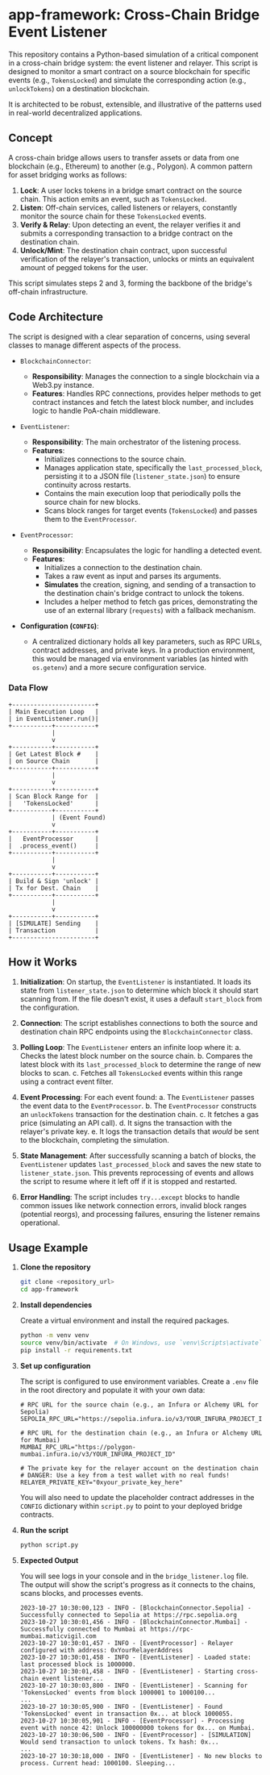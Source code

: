 # app-framework: Cross-Chain Bridge Event Listener

This repository contains a Python-based simulation of a critical component in a cross-chain bridge system: the event listener and relayer. This script is designed to monitor a smart contract on a source blockchain for specific events (e.g., `TokensLocked`) and simulate the corresponding action (e.g., `unlockTokens`) on a destination blockchain.

It is architected to be robust, extensible, and illustrative of the patterns used in real-world decentralized applications.

## Concept

A cross-chain bridge allows users to transfer assets or data from one blockchain (e.g., Ethereum) to another (e.g., Polygon). A common pattern for asset bridging works as follows:

1.  **Lock**: A user locks tokens in a bridge smart contract on the source chain. This action emits an event, such as `TokensLocked`.
2.  **Listen**: Off-chain services, called listeners or relayers, constantly monitor the source chain for these `TokensLocked` events.
3.  **Verify & Relay**: Upon detecting an event, the relayer verifies it and submits a corresponding transaction to a bridge contract on the destination chain.
4.  **Unlock/Mint**: The destination chain contract, upon successful verification of the relayer's transaction, unlocks or mints an equivalent amount of pegged tokens for the user.

This script simulates steps 2 and 3, forming the backbone of the bridge's off-chain infrastructure.

## Code Architecture

The script is designed with a clear separation of concerns, using several classes to manage different aspects of the process.

-   `BlockchainConnector`: 
    -   **Responsibility**: Manages the connection to a single blockchain via a Web3.py instance.
    -   **Features**: Handles RPC connections, provides helper methods to get contract instances and fetch the latest block number, and includes logic to handle PoA-chain middleware.

-   `EventListener`:
    -   **Responsibility**: The main orchestrator of the listening process.
    -   **Features**:
        -   Initializes connections to the source chain.
        -   Manages application state, specifically the `last_processed_block`, persisting it to a JSON file (`listener_state.json`) to ensure continuity across restarts.
        -   Contains the main execution loop that periodically polls the source chain for new blocks.
        -   Scans block ranges for target events (`TokensLocked`) and passes them to the `EventProcessor`.

-   `EventProcessor`:
    -   **Responsibility**: Encapsulates the logic for handling a detected event.
    -   **Features**:
        -   Initializes a connection to the destination chain.
        -   Takes a raw event as input and parses its arguments.
        -   **Simulates** the creation, signing, and sending of a transaction to the destination chain's bridge contract to unlock the tokens.
        -   Includes a helper method to fetch gas prices, demonstrating the use of an external library (`requests`) with a fallback mechanism.

-   **Configuration (`CONFIG`)**:
    -   A centralized dictionary holds all key parameters, such as RPC URLs, contract addresses, and private keys. In a production environment, this would be managed via environment variables (as hinted with `os.getenv`) and a more secure configuration service.

### Data Flow

```
+-----------------------+
| Main Execution Loop   |
| in EventListener.run()|
+-----------+-----------+
            |
            v
+-----------+-----------+
| Get Latest Block #    |
| on Source Chain       |
+-----------+-----------+
            |
            v
+-----------+-----------+
| Scan Block Range for  |
|   'TokensLocked'      |
+-----------+-----------+
            | (Event Found)
            v
+-----------+-----------+
|   EventProcessor      |
|  .process_event()     |
+-----------+-----------+
            |
            v
+-----------+-----------+
| Build & Sign 'unlock' |
| Tx for Dest. Chain    |
+-----------+-----------+
            |
            v
+-----------+-----------+
| [SIMULATE] Sending    |
| Transaction           |
+-----------------------+
```

## How it Works

1.  **Initialization**: On startup, the `EventListener` is instantiated. It loads its state from `listener_state.json` to determine which block it should start scanning from. If the file doesn't exist, it uses a default `start_block` from the configuration.

2.  **Connection**: The script establishes connections to both the source and destination chain RPC endpoints using the `BlockchainConnector` class.

3.  **Polling Loop**: The `EventListener` enters an infinite loop where it:
    a. Checks the latest block number on the source chain.
    b. Compares the latest block with its `last_processed_block` to determine the range of new blocks to scan.
    c. Fetches all `TokensLocked` events within this range using a contract event filter.

4.  **Event Processing**: For each event found:
    a. The `EventListener` passes the event data to the `EventProcessor`.
    b. The `EventProcessor` constructs an `unlockTokens` transaction for the destination chain.
    c. It fetches a gas price (simulating an API call).
    d. It signs the transaction with the relayer's private key.
    e. It logs the transaction details that *would* be sent to the blockchain, completing the simulation.

5.  **State Management**: After successfully scanning a batch of blocks, the `EventListener` updates `last_processed_block` and saves the new state to `listener_state.json`. This prevents reprocessing of events and allows the script to resume where it left off if it is stopped and restarted.

6.  **Error Handling**: The script includes `try...except` blocks to handle common issues like network connection errors, invalid block ranges (potential reorgs), and processing failures, ensuring the listener remains operational.

## Usage Example

1.  **Clone the repository**

    ```bash
    git clone <repository_url>
    cd app-framework
    ```

2.  **Install dependencies**

    Create a virtual environment and install the required packages.

    ```bash
    python -m venv venv
    source venv/bin/activate  # On Windows, use `venv\Scripts\activate`
    pip install -r requirements.txt
    ```

3.  **Set up configuration**

    The script is configured to use environment variables. Create a `.env` file in the root directory and populate it with your own data:

    ```.env
    # RPC URL for the source chain (e.g., an Infura or Alchemy URL for Sepolia)
    SEPOLIA_RPC_URL="https://sepolia.infura.io/v3/YOUR_INFURA_PROJECT_ID"

    # RPC URL for the destination chain (e.g., an Infura or Alchemy URL for Mumbai)
    MUMBAI_RPC_URL="https://polygon-mumbai.infura.io/v3/YOUR_INFURA_PROJECT_ID"

    # The private key for the relayer account on the destination chain
    # DANGER: Use a key from a test wallet with no real funds!
    RELAYER_PRIVATE_KEY="0xyour_private_key_here"
    ```

    You will also need to update the placeholder contract addresses in the `CONFIG` dictionary within `script.py` to point to your deployed bridge contracts.

4.  **Run the script**

    ```bash
    python script.py
    ```

5.  **Expected Output**

    You will see logs in your console and in the `bridge_listener.log` file. The output will show the script's progress as it connects to the chains, scans blocks, and processes events.

    ```
    2023-10-27 10:30:00,123 - INFO - [BlockchainConnector.Sepolia] - Successfully connected to Sepolia at https://rpc.sepolia.org
    2023-10-27 10:30:01,456 - INFO - [BlockchainConnector.Mumbai] - Successfully connected to Mumbai at https://rpc-mumbai.maticvigil.com
    2023-10-27 10:30:01,457 - INFO - [EventProcessor] - Relayer configured with address: 0xYourRelayerAddress
    2023-10-27 10:30:01,458 - INFO - [EventListener] - Loaded state: last processed block is 1000000.
    2023-10-27 10:30:01,458 - INFO - [EventListener] - Starting cross-chain event listener...
    2023-10-27 10:30:03,800 - INFO - [EventListener] - Scanning for 'TokensLocked' events from block 1000001 to 1000100...
    ...
    2023-10-27 10:30:05,900 - INFO - [EventListener] - Found 'TokensLocked' event in transaction 0x... at block 1000055.
    2023-10-27 10:30:05,901 - INFO - [EventProcessor] - Processing event with nonce 42: Unlock 100000000 tokens for 0x... on Mumbai.
    2023-10-27 10:30:06,500 - INFO - [EventProcessor] - [SIMULATION] Would send transaction to unlock tokens. Tx hash: 0x...
    ...
    2023-10-27 10:30:18,000 - INFO - [EventListener] - No new blocks to process. Current head: 1000100. Sleeping...
    ```
